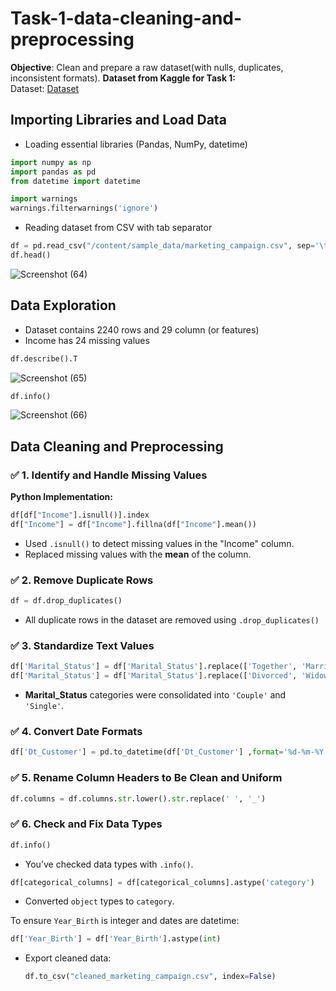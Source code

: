 # Task-1-data-cleaning-and-preprocessing

**Objective**: Clean and prepare a raw dataset(with nulls, duplicates, inconsistent formats).
**Dataset from Kaggle for Task 1:**  
Dataset: <a href="https://github.com/gwarishubham01/Task-1-data-cleaning-and-preprocessing/blob/main/marketing_campaign.csv">Dataset</a>   

## **Importing Libraries and Load Data**

- Loading essential libraries (Pandas, NumPy, datetime)
```Python
import numpy as np
import pandas as pd
from datetime import datetime

import warnings
warnings.filterwarnings('ignore')
```
- Reading dataset from CSV with tab separator
```python
df = pd.read_csv("/content/sample_data/marketing_campaign.csv", sep='\t')
df.head()
```
![Screenshot (64)](https://github.com/user-attachments/assets/dfc3485f-c796-44c2-b8b7-ef68dee6f861)
## **Data Exploration**
- Dataset contains 2240 rows and 29 column (or features)
- Income has 24 missing values
```Python
df.describe().T
```
![Screenshot (65)](https://github.com/user-attachments/assets/4e5d65aa-6786-4074-8114-ec3cc19ffa57)

```Python
df.info()
```
![Screenshot (66)](https://github.com/user-attachments/assets/996eba4f-6986-4e6d-a17d-7a77f5a363eb)

## **Data Cleaning and Preprocessing**

### ✅ **1. Identify and Handle Missing Values**
**Python Implementation:**

```python
df[df["Income"].isnull()].index
df["Income"] = df["Income"].fillna(df["Income"].mean())
```
- Used `.isnull()` to detect missing values in the "Income" column.
- Replaced missing values with the **mean** of the column.


### ✅ **2. Remove Duplicate Rows**
```python
df = df.drop_duplicates()
```
- All duplicate rows in the dataset are removed using `.drop_duplicates()`



### ✅ **3. Standardize Text Values**
```python
df['Marital_Status'] = df['Marital_Status'].replace(['Together', 'Married'], 'Couple')
df['Marital_Status'] = df['Marital_Status'].replace(['Divorced', 'Widow', 'Alone', 'Absurd', 'YOLO'], 'Single')
```
- **Marital_Status** categories were consolidated into `'Couple'` and `'Single'`.




### ✅ **4. Convert Date Formats**
```python
df['Dt_Customer'] = pd.to_datetime(df['Dt_Customer'] ,format='%d-%m-%Y')
```




### ✅ **5. Rename Column Headers to Be Clean and Uniform**

```python
df.columns = df.columns.str.lower().str.replace(' ', '_')
```



### ✅ **6. Check and Fix Data Types**
```python
df.info()
```
- You’ve checked data types with `.info()`.
```python
df[categorical_columns] = df[categorical_columns].astype('category')
```
- Converted `object` types to `category`.

To ensure `Year_Birth` is integer and dates are datetime:
```python
df['Year_Birth'] = df['Year_Birth'].astype(int)
```

- Export cleaned data:
  ```python
  df.to_csv("cleaned_marketing_campaign.csv", index=False)
  ```
